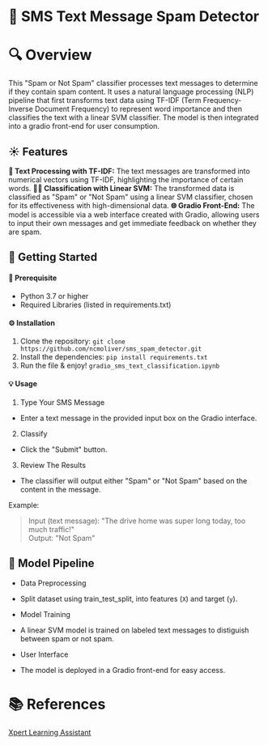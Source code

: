 # 📲 SMS Text Message Spam Detector

# 🔍 Overview

This "Spam or Not Spam" classifier processes text messages to determine if they contain spam content. It uses a natural language processing (NLP) pipeline that first transforms text data using TF-IDF (Term Frequency-Inverse Document Frequency) to represent word importance and then classifies the text with a linear SVM classifier. The model is then integrated into a gradio front-end for user consumption.

## ☀️ Features

**📝 Text Processing with TF-IDF:** The text messages are transformed into numerical vectors using TF-IDF, highlighting the importance of certain words.
**🧑‍💻 Classification with Linear SVM:** The transformed data is classified as "Spam" or "Not Spam" using a linear SVM classifier, chosen for its effectiveness with high-dimensional data.
**🌐 Gradio Front-End:** The model is accessible via a web interface created with Gradio, allowing users to input their own messages and get immediate feedback on whether they are spam.

## 🚀 Getting Started

#### 🧰 Prerequisite

- Python 3.7 or higher
- Required Libraries (listed in requirements.txt)

#### ⚙️ Installation

1. Clone the repository:
   `git clone https://github.com/ncmoliver/sms_spam_detector.git`
2. Install the dependencies:
   `pip install requirements.txt`
3. Run the file & enjoy! `gradio_sms_text_classification.ipynb`

#### 💡 Usage

1. Type Your SMS Message

- Enter a text message in the provided input box on the Gradio interface.

2. Classify

- Click the "Submit" button.

3. Review The Results

- The classifier will output either "Spam" or "Not Spam" based on the content in the message.

Example:

> Input (text message): "The drive home was super long today, too much traffic!"  
> Output: "Not Spam"

## 🔧 Model Pipeline

- Data Preprocessing

* Split dataset using train_test_split, into features (`X`) and target (`y`).

- Model Training

* A linear SVM model is trained on labeled text messages to distiguish between spam or not spam.

- User Interface

* The model is deployed in a Gradio front-end for easy access.

# 📚 References

[Xpert Learning Assistant](https://bootcampspot.instructure.com/courses/6028/external_tools/313)
